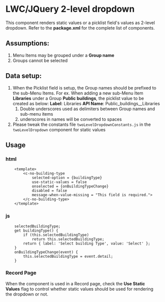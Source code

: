 # LWC/JQuery 2-level dropdown

This component renders static values or a picklist field's values as 2-level dropdown. Refer to the **package.xml** for the complete list of components.

## Assumptions:
1. Menu Items may be grouped under a **Group name**
2. Groups cannot be selected

## Data setup:
1. When the Picklist field is setup, the Group names should be prefixed to the sub-Menu Items. For ex. When adding a new sub-Menu Item **Libraries** under a Group  **Public buildings**, the picklist value to be created as below:
**Label**: Libraries
**API Name**: Public_buildings__Libraries
    1. Double underscores used as delimiters between Group names and sub-menu items
    2. underscores in names will be converted to spaces
2. Please tweak the constants file `twoLevelDropdownConstants.js` in the `twoLevelDropdown` component for static values

## Usage

### html
```
    <template>
        <c-no-building-type 
            selected-option = {buildingType} 
            use-static-values = false 
            onselected = {onBuildingTypeChange} 
            disabled = false 
            message-when-value-missing = "This field is required.">
        </c-no-building-type>
    </template>
```
### js
```
    selectedBuildingType;
    get buildingType() {
        if (this.selectedBuildingType)
            return this.selectedBuildingType;
        return { label: 'Select building Type', value: 'Select' };
    }
    onBuildingTypeChange(event) {
        this.selectedBuildingType = event.detail;
    }
```

### Record Page

When the component is used in a Record page, check the **Use Static Values** flag to control whether static values should be used for rendering the dropdown or not.